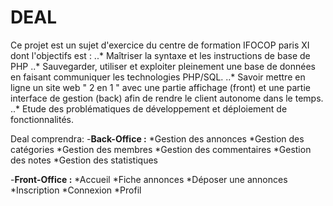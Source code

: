 # DEAL

Ce projet est un sujet d'exercice du centre de formation IFOCOP paris XI dont l'objectifs est :
..* Maîtriser la syntaxe et les instructions de base de PHP
..* Sauvegarder, utiliser et exploiter pleinement une base de données en faisant communiquer les technologies PHP/SQL.
..* Savoir mettre en ligne un site web " 2 en 1 "  avec une partie affichage (front) et une partie interface de gestion (back) afin de rendre le client autonome dans le temps.
..* Etude des problématiques de développement et déploiement de fonctionnalités.

Deal comprendra:
-__**Back-Office :**__
    *Gestion des annonces
    *Gestion des catégories
    *Gestion des membres
    *Gestion des commentaires
    *Gestion des notes
    *Gestion des statistiques

-__**Front-Office :**__
    *Accueil
    *Fiche annonces
    *Déposer une annonces
    *Inscription
    *Connexion
    *Profil